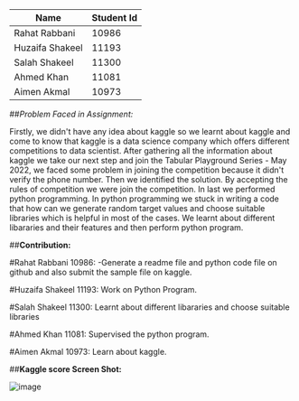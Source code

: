 | Name          | Student Id    |
| ------------- | ------------- |
| Rahat Rabbani | 10986         |
|Huzaifa Shakeel| 11193         |
| Salah Shakeel | 11300         |
| Ahmed Khan    | 11081         |
| Aimen Akmal   | 10973         |

##*Problem Faced in Assignment:*

Firstly, we didn't have any idea about kaggle so we learnt about kaggle and come to know that kaggle is a data science company which offers different competitions to data scientist. After gathering all the information about kaggle we take our next step and join the Tabular Playground Series - May 2022, we faced some problem in joining the competition because it didn't verify the phone number. Then we identified the solution. By accepting the rules of competition we were join the competition. In last we performed python programming. In python programming we stuck in writing a code that how can we generate random target values and choose suitable libraries which is helpful in most of the cases. We learnt about different libararies and their features and then perform python program.

##**Contribution:**

#Rahat Rabbani 10986:
-Generate a readme file and python code file on github and also submit the sample file on kaggle.

#Huzaifa Shakeel 11193:
Work on Python Program.

#Salah Shakeel 11300:
Learnt about different libararies and choose suitable libraries

#Ahmed Khan 11081:
Supervised the python program.

#Aimen Akmal 10973:
Learn about kaggle.

##**Kaggle score Screen Shot:**

![image](https://user-images.githubusercontent.com/99352810/167909959-14e68555-6e6e-4a78-b544-dd3b62927aba.png)

